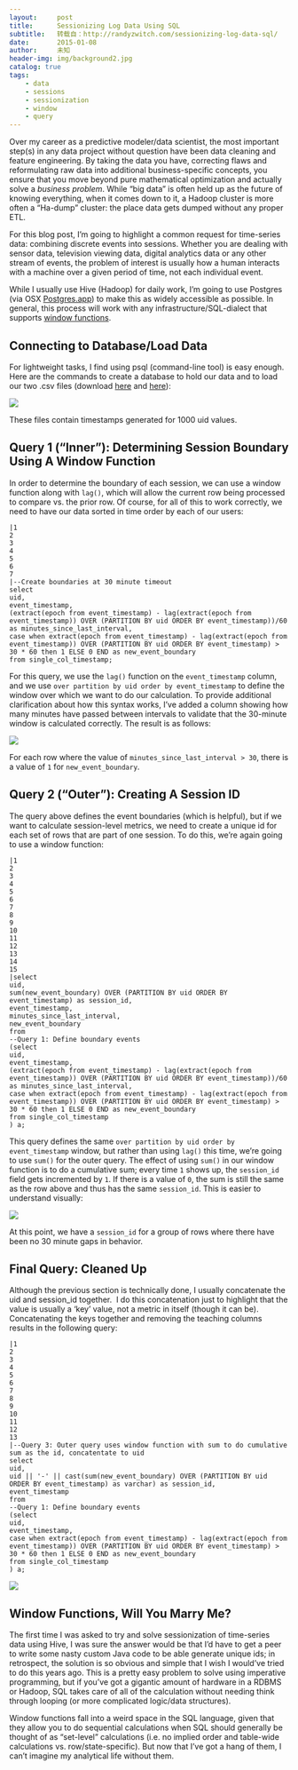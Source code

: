 ```yaml
---
layout:     post
title:      Sessionizing Log Data Using SQL
subtitle:   转载自：http://randyzwitch.com/sessionizing-log-data-sql/
date:       2015-01-08
author:     未知
header-img: img/background2.jpg
catalog: true
tags:
    - data
    - sessions
    - sessionization
    - window
    - query
---
```


Over my career as a predictive modeler/data scientist, the most important step(s) in any data project without question have been data cleaning and feature engineering. By taking the data you have, correcting flaws and reformulating raw data into additional business-specific concepts, you ensure that you move beyond pure mathematical optimization and actually solve a *business problem*. While “big data” is often held up as the future of knowing everything, when it comes down to it, a Hadoop cluster is more often a “Ha-dump” cluster: the place data gets dumped without any proper ETL.

For this blog post, I’m going to highlight a common request for time-series data: combining discrete events into sessions. Whether you are dealing with sensor data, television viewing data, digital analytics data or any other stream of events, the problem of interest is usually how a human interacts with a machine over a given period of time, not each individual event.

While I usually use Hive (Hadoop) for daily work, I’m going to use Postgres (via OSX [Postgres.app](http://postgresapp.com/.)) to make this as widely accessible as possible. In general, this process will work with any infrastructure/SQL-dialect that supports [window functions](http://www.postgresql.org/docs/9.1/static/tutorial-window.html).

## Connecting to Database/Load Data

For lightweight tasks, I find using psql (command-line tool) is easy enough. Here are the commands to create a database to hold our data and to load our two .csv files (download [here](http://randyzwitch.com/wp-content/uploads/2015/01/single_col_timestamp.csv.gz) and [here](http://randyzwitch.com/wp-content/uploads/2015/01/two_col_timestamp.csv.gz)):

![](http://randyzwitch.com/wp-content/uploads/2015/01/psql-load-data.png)


These files contain timestamps generated for 1000 uid values.

## Query 1 (“Inner”): Determining Session Boundary Using A Window Function

In order to determine the boundary of each session, we can use a window function along with `lag()`, which will allow the current row being processed to compare vs. the prior row. Of course, for all of this to work correctly, we need to have our data sorted in time order by each of our users:

```
|1
2
3
4
5
6
7
|--Create boundaries at 30 minute timeout
select
uid,
event_timestamp,
(extract(epoch from event_timestamp) - lag(extract(epoch from event_timestamp)) OVER (PARTITION BY uid ORDER BY event_timestamp))/60 as minutes_since_last_interval,
case when extract(epoch from event_timestamp) - lag(extract(epoch from event_timestamp)) OVER (PARTITION BY uid ORDER BY event_timestamp) > 30 * 60 then 1 ELSE 0 END as new_event_boundary
from single_col_timestamp;

```

For this query, we use the `lag()` function on the `event_timestamp` column, and we use `over partition by uid order by event_timestamp` to define the window over which we want to do our calculation. To provide additional clarification about how this syntax works, I’ve added a column showing how many minutes have passed between intervals to validate that the 30-minute window is calculated correctly. The result is as follows:

![](http://randyzwitch.com/wp-content/uploads/2015/01/sql-session-boundary-definition.png)


For each row where the value of `minutes_since_last_interval > 30`, there is a value of `1` for `new_event_boundary`.

## Query 2 (“Outer”): Creating A Session ID

The query above defines the event boundaries (which is helpful), but if we want to calculate session-level metrics, we need to create a unique id for each set of rows that are part of one session. To do this, we’re again going to use a window function:

```
|1
2
3
4
5
6
7
8
9
10
11
12
13
14
15
|select
uid,
sum(new_event_boundary) OVER (PARTITION BY uid ORDER BY event_timestamp) as session_id,
event_timestamp,
minutes_since_last_interval,
new_event_boundary
from
--Query 1: Define boundary events
(select
uid,
event_timestamp,
(extract(epoch from event_timestamp) - lag(extract(epoch from event_timestamp)) OVER (PARTITION BY uid ORDER BY event_timestamp))/60 as minutes_since_last_interval,
case when extract(epoch from event_timestamp) - lag(extract(epoch from event_timestamp)) OVER (PARTITION BY uid ORDER BY event_timestamp) > 30 * 60 then 1 ELSE 0 END as new_event_boundary
from single_col_timestamp
) a;

```

This query defines the same `over partition by uid order by event_timestamp` window, but rather than using `lag()` this time, we’re going to use `sum()` for the outer query. The effect of using `sum()` in our window function is to do a cumulative sum; every time `1` shows up, the `session_id` field gets incremented by `1`. If there is a value of `0`, the sum is still the same as the row above and thus has the same `session_id`. This is easier to understand visually:

![](http://randyzwitch.com/wp-content/uploads/2015/01/sessionized-data.png)


At this point, we have a `session_id` for a group of rows where there have been no 30 minute gaps in behavior.

## Final Query: Cleaned Up

Although the previous section is technically done, I usually concatenate the uid and session_id together.  I do this concatenation just to highlight that the value is usually a ‘key’ value, not a metric in itself (though it can be). Concatenating the keys together and removing the teaching columns results in the following query:

```
|1
2
3
4
5
6
7
8
9
10
11
12
13
|--Query 3: Outer query uses window function with sum to do cumulative sum as the id, concatentate to uid
select
uid,
uid || '-' || cast(sum(new_event_boundary) OVER (PARTITION BY uid ORDER BY event_timestamp) as varchar) as session_id,
event_timestamp
from
--Query 1: Define boundary events
(select
uid,
event_timestamp,
case when extract(epoch from event_timestamp) - lag(extract(epoch from event_timestamp)) OVER (PARTITION BY uid ORDER BY event_timestamp) > 30 * 60 then 1 ELSE 0 END as new_event_boundary
from single_col_timestamp
) a;

```

![](http://randyzwitch.com/wp-content/uploads/2015/01/final-sessionized-data.png)


## Window Functions, Will You Marry Me?

The first time I was asked to try and solve sessionization of time-series data using Hive, I was sure the answer would be that I’d have to get a peer to write some nasty custom Java code to be able generate unique ids; in retrospect, the solution is so obvious and simple that I wish I would’ve tried to do this years ago. This is a pretty easy problem to solve using imperative programming, but if you’ve got a gigantic amount of hardware in a RDBMS or Hadoop, SQL takes care of all of the calculation without needing think through looping (or more complicated logic/data structures).

Window functions fall into a weird space in the SQL language, given that they allow you to do sequential calculations when SQL should generally be thought of as “set-level” calculations (i.e. no implied order and table-wide calculations vs. row/state-specific). But now that I’ve got a hang of them, I can’t imagine my analytical life without them.
